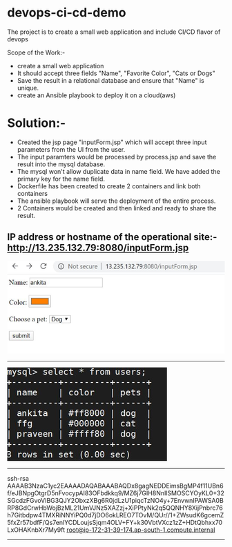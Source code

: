 # devops-ci-cd-demo
The project is to create a small web application and include CI/CD flavor of devops

Scope of the Work:-
- create a small web application 
- It should accept three fields "Name", "Favorite Color", "Cats or Dogs"
- Save the result in a relational database and ensure that "Name" is unique.
- create an Ansible playbook to deploy it on a cloud(aws)


# Solution:-

- Created the jsp page "inputForm.jsp" which will accept three input parameters from the UI from the user.
- The input paramters would be processed by process.jsp and save the result into the mysql database.
- The mysql won't allow duplicate data in name field. We have added the primary key for the name field.
- Dockerfile has been created to create 2 containers and link both containers
- The ansible playbook will serve the deployment of the entire process.
- 2 Containers would be created and then linked and ready to share the result.



IP address or hostname of the operational site:- http://13.235.132.79:8080/inputForm.jsp
--------------------------------------------------------------------------------------------------------

![Web App](https://github.com/thedevopsguru/devops-ci-cd-demo/blob/master/Output.JPG)

--------------------------------------------------------------------------------------------------------

![My-SQL Output](https://github.com/thedevopsguru/devops-ci-cd-demo/blob/master/Output_MYSQL.JPG)

--------------------------------------------------------------------------------------------------------
ssh-rsa AAAAB3NzaC1yc2EAAAADAQABAAABAQDx8gagNEDDEimsBgMP4f11UBn6f/eJBNpgOtgrD5nFvocypAI83OFbdkkq9/MZ6j7GIH8NnIlSMOSCYOyKL0+32SGcdzFGvoVIBG3QJY2ObxzXBg6R0jdLzU1piqcTzNO4y+7EnvwnIPAWSA0BRP8GdCrwHbWojBzML21UmVJNz5XAZzj+XiPPtyNk2q5QQNHY8XijPnbrc76h7Gitbdpw4TMXRiNNYiPQ0d7jDO6okLREO7TOvM/QUr//1+ZWsudK6gcemZ5fxZr57bdfF/Qs7enlYCDLoujsSjqm4OLV+FY+k30VbtVXcz1zZ+HDtQbhxx70LxOHAKnbXr7My9ft root@ip-172-31-39-174.ap-south-1.compute.internal

--------------------------------------------------------------------------------------------------------





